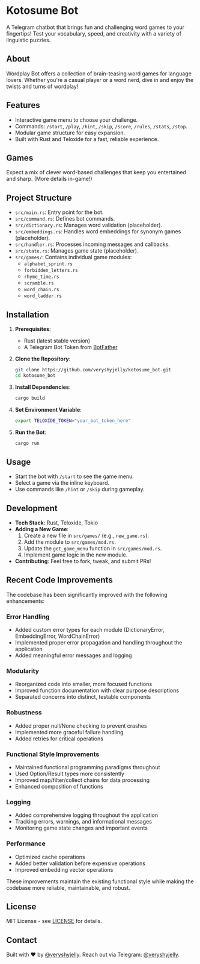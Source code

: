 # Kotosume Bot

A Telegram chatbot that brings fun and challenging word games to your fingertips! Test your vocabulary, speed, and creativity with a variety of linguistic puzzles.

## About

Wordplay Bot offers a collection of brain-teasing word games for language lovers. Whether you're a casual player or a word nerd, dive in and enjoy the twists and turns of wordplay!

## Features

- Interactive game menu to choose your challenge.
- Commands: `/start`, `/play`, `/hint`, `/skip`, `/score`, `/rules`, `/stats`, `/stop`.
- Modular game structure for easy expansion.
- Built with Rust and Teloxide for a fast, reliable experience.

## Games

Expect a mix of clever word-based challenges that keep you entertained and sharp. (More details in-game!)

## Project Structure

- `src/main.rs`: Entry point for the bot.
- `src/command.rs`: Defines bot commands.
- `src/dictionary.rs`: Manages word validation (placeholder).
- `src/embeddings.rs`: Handles word embeddings for synonym games (placeholder).
- `src/handler.rs`: Processes incoming messages and callbacks.
- `src/state.rs`: Manages game state (placeholder).
- `src/games/`: Contains individual game modules:
   - `alphabet_sprint.rs`
   - `forbidden_letters.rs`
   - `rhyme_time.rs`
   - `scramble.rs`
   - `word_chain.rs`
   - `word_ladder.rs`

## Installation

1. **Prerequisites**:
   - Rust (latest stable version)
   - A Telegram Bot Token from [BotFather](https://t.me/BotFather)

2. **Clone the Repository**:
   ```bash
   git clone https://github.com/veryshyjelly/kotosume_bot.git
   cd kotosume_bot
   ```

3. **Install Dependencies**:
   ```bash
   cargo build
   ```

4. **Set Environment Variable**:
   ```bash
   export TELOXIDE_TOKEN="your_bot_token_here"
   ```

5. **Run the Bot**:
   ```bash
   cargo run
   ```

## Usage

- Start the bot with `/start` to see the game menu.
- Select a game via the inline keyboard.
- Use commands like `/hint` or `/skip` during gameplay.

## Development

- **Tech Stack**: Rust, Teloxide, Tokio
- **Adding a New Game**:
   1. Create a new file in `src/games/` (e.g., `new_game.rs`).
   2. Add the module to `src/games/mod.rs`.
   3. Update the `get_game_menu` function in `src/games/mod.rs`.
   4. Implement game logic in the new module.
- **Contributing**: Feel free to fork, tweak, and submit PRs!

## Recent Code Improvements

The codebase has been significantly improved with the following enhancements:

### Error Handling
- Added custom error types for each module (DictionaryError, EmbeddingError, WordChainError)
- Implemented proper error propagation and handling throughout the application
- Added meaningful error messages and logging

### Modularity
- Reorganized code into smaller, more focused functions
- Improved function documentation with clear purpose descriptions
- Separated concerns into distinct, testable components

### Robustness
- Added proper null/None checking to prevent crashes
- Implemented more graceful failure handling
- Added retries for critical operations

### Functional Style Improvements
- Maintained functional programming paradigms throughout
- Used Option/Result types more consistently
- Improved map/filter/collect chains for data processing
- Enhanced composition of functions

### Logging
- Added comprehensive logging throughout the application
- Tracking errors, warnings, and informational messages
- Monitoring game state changes and important events

### Performance
- Optimized cache operations
- Added better validation before expensive operations
- Improved embedding vector operations

These improvements maintain the existing functional style while making the codebase more reliable, maintainable, and robust.

## License

MIT License - see [LICENSE](LICENSE) for details.

## Contact

Built with ❤️ by [@veryshyjelly](github.com/veryshyjelly). Reach out via Telegram: [@veryshyjelly](https://t.me/veryshyhjelly).
